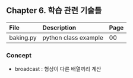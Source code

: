 ## Chapter 6. 학습 관련 기술들

| File | Description | Page |
| :-- | :-- | :-- |
| baking.py | python class example | 00 |

### Concept
- broadcast : 형상이 다른 배열끼리 계산